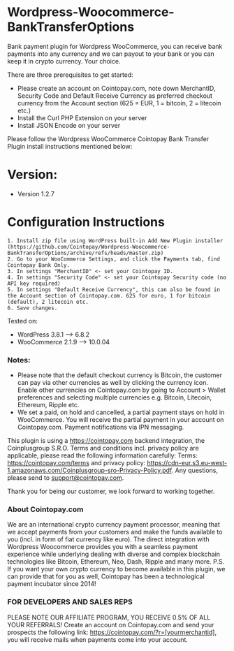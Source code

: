 # Wordpress-Woocommerce-BankTransferOptions

Bank payment plugin for Wordpress WooCommerce, you can receive bank payments into any currency and we can payout to your bank or you can keep it in crypto currency. Your choice.

There are three prerequisites to get started:

- Please create an account on Cointopay.com, note down MerchantID, Security Code and Default Receive Currency as preferred checkout currency from the Account section (625 = EUR, 1 = bitcoin, 2 = litecoin etc.)
- Install the Curl PHP Extension on your server
- Install JSON Encode on your server

Please follow the Wordpress WooCommerce Cointopay Bank Transfer Plugin install instructions mentioned below:

# Version:

- Version 1.2.7

# Configuration Instructions

    1. Install zip file using WordPress built-in Add New Plugin installer (https://github.com/Cointopay/Wordpress-Woocommerce-BankTransferOptions/archive/refs/heads/master.zip)
    2. Go to your WooCommerce Settings, and click the Payments tab, find Cointopay Bank Only.
    3. In settings "MerchantID" <- set your Cointopay ID.
    4. In settings "Security Code" <- set your Cointopay Security code (no API key required)
    5. In settings "Default Receive Currency", this can also be found in the Account section of Cointopay.com. 625 for euro, 1 for bitcoin (default), 2 litecoin etc.
    6. Save changes.

Tested on:

- WordPress 3.8.1 --> 6.8.2
- WooCommerce 2.1.9 --> 10.0.04

### Notes:

- Please note that the default checkout currency is Bitcoin, the customer can pay via other currencies as well by clicking the currency icon. Enable other currencies on Cointopay.com by going to Account > Wallet preferences and selecting multiple currencies e.g. Bitcoin, Litecoin, Ethereum, Ripple etc.
- We set a paid, on hold and cancelled, a partial payment stays on hold in WooCommerce. You will receive the partial payment in your account on Cointopay.com. Payment notifications via IPN messaging.

This plugin is using a https://cointopay.com backend integration, the Coinplusgroup S.R.O. Terms and conditions incl. privacy policy are applicable, please read the following information carefully: Terms: https://cointopay.com/terms and privacy policy: https://cdn-eur.s3.eu-west-1.amazonaws.com/Coinplusgroup-sro-Privacy-Policy.pdf. Any questions, please send to support@cointopay.com.

Thank you for being our customer, we look forward to working together.

### About Cointopay.com

We are an international crypto currency payment processor, meaning that we accept payments from your customers and make the funds available to you (incl. in form of fiat currency like euro). The direct integration with Wordpress Woocommerce provides you with a seamless payment experience while underlying dealing with diverse and complex blockchain technologies like Bitcoin, Ethereum, Neo, Dash, Ripple and many more. P.S. If you want your own crypto currency to become available in this plugin, we can provide that for you as well, Cointopay has been a technological payment incubator since 2014!

### FOR DEVELOPERS AND SALES REPS

PLEASE NOTE OUR AFFILIATE PROGRAM, YOU RECEIVE 0.5% OF ALL YOUR REFERRALS!
Create an account on Cointopay.com and send your prospects the following link: https://cointopay.com/?r=[yourmerchantid], you will receive mails when payments come into your account.
